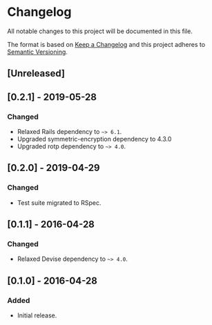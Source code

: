# Changelog
All notable changes to this project will be documented in this file.

The format is based on [Keep a Changelog](https://keepachangelog.com/en/1.0.0/)
and this project adheres to [Semantic Versioning](https://semver.org/spec/v2.0.0.html).

## [Unreleased]

## [0.2.1] - 2019-05-28
### Changed
- Relaxed Rails dependency to ```~> 6.1```.
- Upgraded symmetric-encryption dependency to 4.3.0
- Upgraded rotp dependency to ```~> 4.0```.

## [0.2.0] - 2019-04-29
### Changed
- Test suite migrated to RSpec.

## [0.1.1] - 2016-04-28
### Changed
- Relaxed Devise dependency to ```~> 4.0```.

## [0.1.0] - 2016-04-28
### Added
- Initial release.
